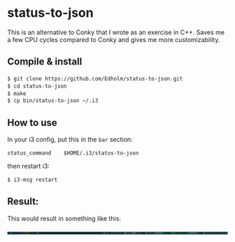 status-to-json
==========
This is an alternative to Conky that I wrote as an exercise in C++. Saves me a few CPU cycles compared to Conky and gives me more customizability.

## Compile & install
``` bash
$ git clone https://github.com/Edholm/status-to-json.git
$ cd status-to-json
$ make
$ cp bin/status-to-json ~/.i3
```

## How to use
In your i3 config, put this in the `bar` section:

```
status_command    $HOME/.i3/status-to-json
```

then restart i3: 
```bash
$ i3-msg restart
```

## Result:
This would result in something like this:

![Result](screenshots/bar.png "Result")  
